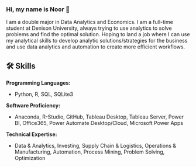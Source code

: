 ### Hi, my name is Noor 👋

I am a double major in Data Analytics and Economics. I am a full-time student at Denison University, always trying to use analytics to solve problems and find the optimal solution. Hoping to land a job where I can use my analytical skills to develop analytic solutions/strategies for the business and use data analytics and automation to create more efficient workflows.

## 🛠 Skills
 **Programming Languages:** 
- Python, R, SQL, SQLite3
  
**Software Proficiency:** 
- Anaconda, R-Studio, GitHub, Tableau Desktop, Tableau Server, Power BI, Office365, Power Automate Desktop/Cloud, Microsoft Power Apps

**Technical Expertise:** 
- Data & Analytics, Investing, Supply Chain & Logistics, Operations & Manufacturing, Automation, Process Mining, Problem Solving, Optimization
<!--
**ashrifehn/ashrifehn** is a ✨ _special_ ✨ repository because its `README.md` (this file) appears on your GitHub profile.

Here are some ideas to get you started:

- 🔭 I’m currently working on ...
- 🌱 I’m currently learning ...
- 👯 I’m looking to collaborate on ...
- 🤔 I’m looking for help with ...
- 💬 Ask me about ...
- 📫 How to reach me: ...
- 😄 Pronouns: ...
- ⚡ Fun fact: ...
-->
